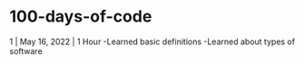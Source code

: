 # 100-days-of-code


1 | May 16, 2022 | 1 Hour
      -Learned basic definitions
      -Learned about types of software
